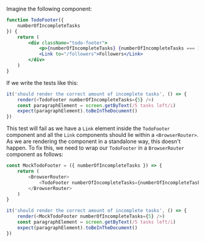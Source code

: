 
Imagine the following component:

```jsx
function TodoFooter({
    numberOfIncompleteTasks
}) {
    return (
        <div className="todo-footer">
            <p>{numberOfIncompleteTasks} {numberOfIncompleteTasks === 1 ? "task" : "tasks"} left</p>
            <Link to="/followers">Followers</Link>
        </div>
    )
}
```

If we write the tests like this:

```js
it('should render the correct amount of incomplete tasks', () => {
    render(<TodoFooter numberOfIncompleteTasks={5} />)
    const paragraphElement = screen.getByText(/5 tasks left/i)
    expect(paragraphElement).toBeInTheDocument()
})
```

This test will fail as we have a `Link` element inside the `TodoFooter` component and all the `Link` components should lie within a `<BrowserRouter>`. As we are rendering the component in a standalone way, this doesn't happen. To fix this, we need to wrap our `TodoFooter` in a `BrowserRouter` component as follows:

```js
const MockTodoFooter = ({ numberOfIncompleteTasks }) => {
    return (
        <BrowserRouter>
            <TodoFooter numberOfIncompleteTasks={numberOfIncompleteTasks} />
        </BrowserRouter>
    )
}

it('should render the correct amount of incomplete tasks', () => {
    render(<MockTodoFooter numberOfIncompleteTasks={5} />)
    const paragraphElement = screen.getByText(/5 tasks left/i)
    expect(paragraphElement).toBeInTheDocument()
})
```
